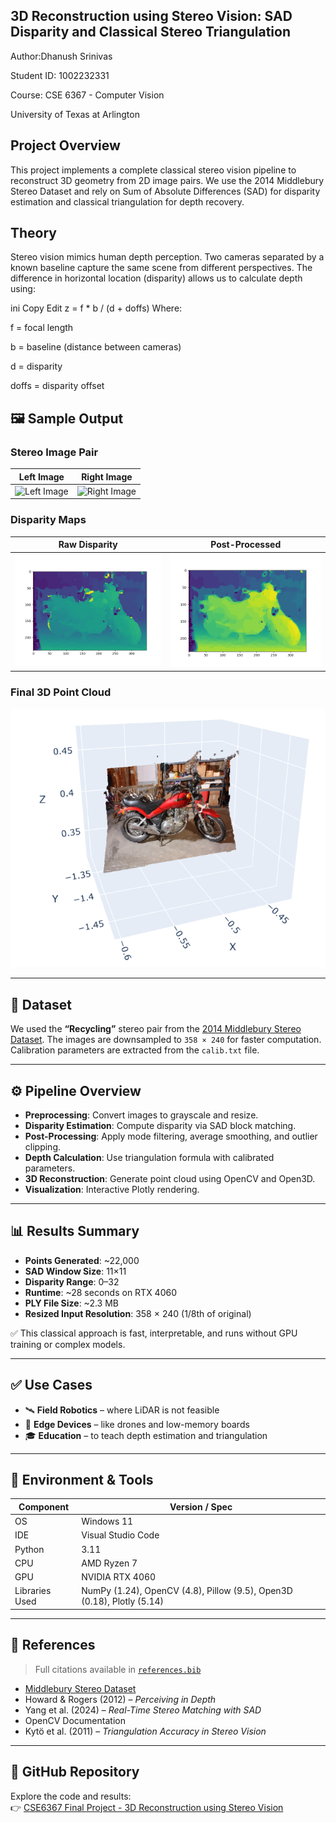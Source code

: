 
## 3D Reconstruction using Stereo Vision: SAD Disparity and Classical Stereo Triangulation
Author:Dhanush Srinivas

Student ID: 1002232331

Course: CSE 6367 - Computer Vision

University of Texas at Arlington

## Project Overview
This project implements a complete classical stereo vision pipeline to reconstruct 3D geometry from 2D image pairs. We use the 2014 Middlebury Stereo Dataset and rely on Sum of Absolute Differences (SAD) for disparity estimation and classical triangulation for depth recovery.

## Theory
Stereo vision mimics human depth perception. Two cameras separated by a known baseline capture the same scene from different perspectives. The difference in horizontal location (disparity) allows us to calculate depth using:

ini
Copy
Edit
z = f * b / (d + doffs)
Where:

f = focal length

b = baseline (distance between cameras)

d = disparity

doffs = disparity offset

## 🖼️ Sample Output

### Stereo Image Pair
| Left Image | Right Image |
|------------|-------------|
| ![Left Image](data/images/im0.png) | ![Right Image](data/images/im1.png) |

### Disparity Maps
| Raw Disparity | Post-Processed |
|---------------|----------------|
| ![Raw Disparity](data/output/MPL1.png) | ![Post Disparity](data/output/disp_MPL.png) |

### Final 3D Point Cloud
![3D Point Cloud Output](3d.png)

---

## 📁 Dataset

We used the **“Recycling”** stereo pair from the [2014 Middlebury Stereo Dataset](https://vision.middlebury.edu/stereo/data/). The images are downsampled to `358 × 240` for faster computation. Calibration parameters are extracted from the `calib.txt` file.

---

## ⚙️ Pipeline Overview

- **Preprocessing**: Convert images to grayscale and resize.
- **Disparity Estimation**: Compute disparity via SAD block matching.
- **Post-Processing**: Apply mode filtering, average smoothing, and outlier clipping.
- **Depth Calculation**: Use triangulation formula with calibrated parameters.
- **3D Reconstruction**: Generate point cloud using OpenCV and Open3D.
- **Visualization**: Interactive Plotly rendering.

---

## 📊 Results Summary

- **Points Generated**: ~22,000  
- **SAD Window Size**: 11×11  
- **Disparity Range**: 0–32  
- **Runtime**: ~28 seconds on RTX 4060  
- **PLY File Size**: ~2.3 MB  
- **Resized Input Resolution**: 358 × 240 (1/8th of original)

✅ This classical approach is fast, interpretable, and runs without GPU training or complex models.

---

## ✅ Use Cases

- 🛰 **Field Robotics** – where LiDAR is not feasible  
- 📱 **Edge Devices** – like drones and low-memory boards  
- 🎓 **Education** – to teach depth estimation and triangulation

---

## 🧪 Environment & Tools

| Component         | Version / Spec              |
|------------------|-----------------------------|
| OS               | Windows 11                  |
| IDE              | Visual Studio Code          |
| Python           | 3.11                        |
| CPU              | AMD Ryzen 7                 |
| GPU              | NVIDIA RTX 4060             |
| Libraries Used   | NumPy (1.24), OpenCV (4.8), Pillow (9.5), Open3D (0.18), Plotly (5.14) |

---

## 📎 References

> Full citations available in [`references.bib`](./references.bib)

- [Middlebury Stereo Dataset](https://vision.middlebury.edu/stereo/)
- Howard & Rogers (2012) – *Perceiving in Depth*
- Yang et al. (2024) – *Real-Time Stereo Matching with SAD*
- OpenCV Documentation
- Kytö et al. (2011) – *Triangulation Accuracy in Stereo Vision*

---

## 🔗 GitHub Repository

Explore the code and results:  
👉 [CSE6367 Final Project - 3D Reconstruction using Stereo Vision](https://github.com/Dev-Dhanush-hub/CSE6367_final_project-3D-Reconstruction-using-Stereo-Vision)
